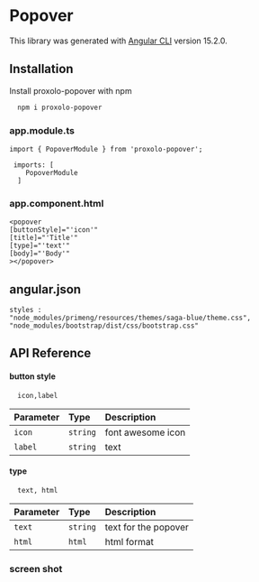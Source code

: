 # Popover 

This library was generated with [Angular CLI](https://github.com/angular/angular-cli) version 15.2.0.



## Installation

Install proxolo-popover with npm

```bash
  npm i proxolo-popover

```
### app.module.ts
```
import { PopoverModule } from 'proxolo-popover';

 imports: [
    PopoverModule
  ]
```
### app.component.html
```
<popover
[buttonStyle]="'icon'"
[title]="'Title'"
[type]="'text'"
[body]="'Body'"
></popover>
```

## angular.json

```
styles :
"node_modules/primeng/resources/themes/saga-blue/theme.css",
"node_modules/bootstrap/dist/css/bootstrap.css"
```


## API Reference

#### button style

```
  icon,label
```

| Parameter | Type     | Description                |
| :-------- | :------- | :------------------------- |
| `icon` | `string` |       font awesome icon |
| `label` | `string` |       text |

#### type

```http
  text, html
```

| Parameter | Type     | Description                       |
| :-------- | :------- | :-------------------------------- |
| `text`      | `string` | text for the popover |
| `html`      | `html` | html format |


### screen shot
    